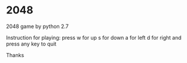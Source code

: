 # 2048
2048 game by python 2.7

Instruction for playing:
  press w for up
        s for down 
        a for left 
        d for right
 and press any key to quit
 
 Thanks
